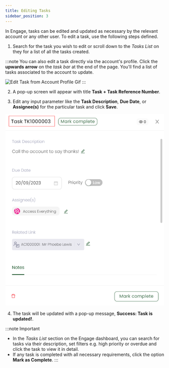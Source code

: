 ```yaml
---
title: Editing Tasks
sidebar_position: 3
---
```


In Engage, tasks can be edited and updated as necessary by the relevant account or any other user. To edit a task, use the following steps defined.

1. Search for the task you wish to edit or scroll down to the *Tasks List* on they <K2Link route="dashboard" text="dashboard" isEngage /> for a list of all the tasks created.

:::note
You can also edit a task directly via the account's profile. Click the **upwards arrow** on the *task bar* at the end of the page. You'll find a list of tasks associated to the account to update.

![Edit Task from Account Profile Gif](./edit-task-account-profile.gif)
:::

2. A pop-up screen will appear with title **Task + Task Reference Number**.

3. Edit any input parameter like the **Task Description**, **Due Date**, or **Assignee(s)** for the particular task and click **Save**.

![Task Pop-up Screen](./task-popup-screen.png)

4. The task will be updated with a pop-up message, **Success: Task is updated!**.

:::note Important
- In the *Tasks List* section on the Engage dashboard, you can search for tasks via their description, set filters e.g. high priority or overdue and click the task to view it in detail.  
- If any task is completed with all necessary requirements, click the option **Mark as Complete**. 
:::

